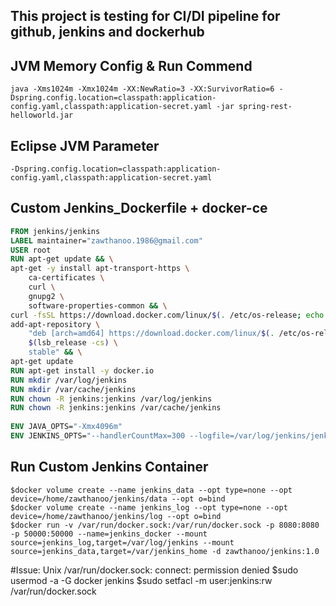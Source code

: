 ## This project is testing for CI/DI pipeline for github, jenkins and dockerhub

JVM Memory Config & Run Commend
--------------------------------
    java -Xms1024m -Xmx1024m -XX:NewRatio=3 -XX:SurvivorRatio=6 -Dspring.config.location=classpath:application-config.yaml,classpath:application-secret.yaml -jar spring-rest-helloworld.jar 


Eclipse JVM Parameter
--------------------------------
    -Dspring.config.location=classpath:application-config.yaml,classpath:application-secret.yaml

Custom Jenkins_Dockerfile + docker-ce
----------------------------
```Dockerfile
FROM jenkins/jenkins
LABEL maintainer="zawthanoo.1986@gmail.com"
USER root
RUN apt-get update && \
apt-get -y install apt-transport-https \
    ca-certificates \
    curl \
    gnupg2 \
    software-properties-common && \
curl -fsSL https://download.docker.com/linux/$(. /etc/os-release; echo "$ID")/gpg > /tmp/dkey; apt-key add /tmp/dkey && \
add-apt-repository \
    "deb [arch=amd64] https://download.docker.com/linux/$(. /etc/os-release; echo "$ID") \
    $(lsb_release -cs) \
    stable" && \
apt-get update 
RUN apt-get install -y docker.io
RUN mkdir /var/log/jenkins
RUN mkdir /var/cache/jenkins
RUN chown -R jenkins:jenkins /var/log/jenkins
RUN chown -R jenkins:jenkins /var/cache/jenkins
 
ENV JAVA_OPTS="-Xmx4096m"
ENV JENKINS_OPTS="--handlerCountMax=300 --logfile=/var/log/jenkins/jenkins.log --webroot=/var/cache/jenkins/war"
```
Run Custom Jenkins Container
--------------------------------
    $docker volume create --name jenkins_data --opt type=none --opt device=/home/zawthanoo/jenkins/data --opt o=bind
    $docker volume create --name jenkins_log --opt type=none --opt device=/home/zawthanoo/jenkins/log --opt o=bind
    $docker run -v /var/run/docker.sock:/var/run/docker.sock -p 8080:8080 -p 50000:50000 --name=jenkins_docker --mount source=jenkins_log,target=/var/log/jenkins --mount source=jenkins_data,target=/var/jenkins_home -d zawthanoo/jenkins:1.0


#Issue: Unix /var/run/docker.sock: connect: permission denied
$sudo usermod -a -G docker jenkins
$sudo setfacl -m user:jenkins:rw /var/run/docker.sock
